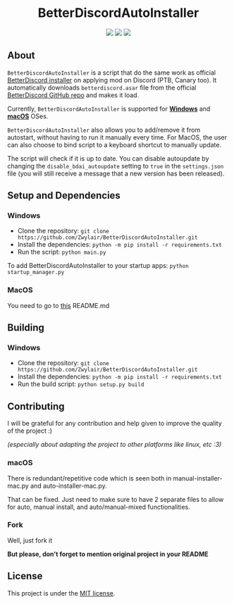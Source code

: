 
<h1 align="center">
    BetterDiscordAutoInstaller
</h1>

<p align="center">
    <img src="https://img.shields.io/badge/python-3.12-green?logo=python&logoColor=white&style=for-the-badge">
    <img src="https://img.shields.io/badge/LICENSE-MIT-green?style=for-the-badge">
    <img src="https://img.shields.io/github/languages/code-size/Zwylair/BetterDiscordAutoInstaller?style=for-the-badge">
</p>

## About

`BetterDiscordAutoInstaller` is a script that do the same work as official [BetterDiscord installer](https://betterdiscord.app/) on applying mod on Discord (PTB, Canary too). It automatically downloads `betterdiscord.asar` file from the official [BetterDiscord GitHub repo](https://github.com/BetterDiscord/BetterDiscord) and makes it load.

Currently, `BetterDiscordAutoInstaller` is supported for **[Windows](https://github.com/Zwylair/BetterDiscordAutoInstaller/tree/master)** and **[macOS](https://github.com/Zwylair/BetterDiscordAutoInstaller/tree/macos)** OSes.

`BetterDiscordAutoInstaller` also allows you to add/remove it from autostart, without having to run it manually every time. For MacOS, the user can also choose to bind script to a keyboard shortcut to manually update.

The script will check if it is up to date. You can disable autoupdate by changing the `disable_bdai_autoupdate` setting to `true` in the `settings.json` file (you will still receive a message that a new version has been released).

## Setup and Dependencies

### Windows
- Clone the repository: `git clone https://github.com/Zwylair/BetterDiscordAutoInstaller.git`
- Install the dependencies: `python -m pip install -r requirements.txt`
- Run the script: `python main.py`

To add BetterDiscordAutoInstaller to your startup apps: `python startup_manager.py`

### MacOS
You need to go to [this](https://github.com/Zwylair/BetterDiscordAutoInstaller/tree/macos?tab=readme-ov-file#setup-and-dependencies) README.md

## Building

### Windows
- Clone the repository: `git clone https://github.com/Zwylair/BetterDiscordAutoInstaller.git`
- Install the dependencies: `python -m pip install -r requirements.txt`
- Run the build script: `python setup.py build`

## Contributing
I will be grateful for any contribution and help given to improve the quality of the project :)

_(especially about adapting the project to other platforms like linux, etc :3)_

### macOS
There is redundant/repetitive code which is seen both in manual-installer-mac.py and auto-installer-mac.py. 

That can be fixed. Just need to make sure to have 2 separate files to allow for auto, manual install, and auto/manual-mixed functionalities. 

### Fork
Well, just fork it

**But please, don't forget to mention original project in your README**

## License
This project is under the [MIT license](./LICENSE).
